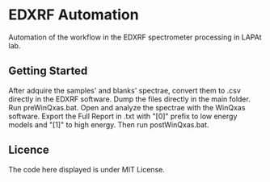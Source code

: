 # EDXRF Automation
Automation of the workflow in the EDXRF spectrometer processing in LAPAt lab.

## Getting Started
After adquire the samples' and blanks' spectrae, convert them to .csv directly in the EDXRF software.
Dump the files directly in the main folder. Run preWinQxas.bat.
Open and analyze the spectrae with the WinQxas software. Export the Full Report in .txt with "[0]" prefix to low energy models and "[1]" to high energy.
Then run postWinQxas.bat.

## Licence
The code here displayed is under MIT License.
